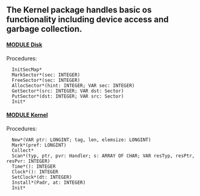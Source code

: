 ## The Kernel package handles basic os functionality including device access and garbage collection.


#### [MODULE Disk](https://github.com/io-core/Kernel/blob/main/Disk.Mod)
Procedures:
```
  InitSecMap*
  MarkSector*(sec: INTEGER)
  FreeSector*(sec: INTEGER)
  AllocSector*(hint: INTEGER; VAR sec: INTEGER)
  GetSector*(src: INTEGER; VAR dst: Sector)
  PutSector*(dst: INTEGER; VAR src: Sector)
  Init*
```

#### [MODULE Kernel](https://github.com/io-core/Kernel/blob/main/Kernel.Mod)
Procedures:
```
  New*(VAR ptr: LONGINT; tag, len, elemsize: LONGINT)
  Mark*(pref: LONGINT)
  Collect*
  Scan*(typ, ptr, pvr: Handler; s: ARRAY OF CHAR; VAR resTyp, resPtr, resPvr: INTEGER)
  Time*(): INTEGER
  Clock*(): INTEGER
  SetClock*(dt: INTEGER)
  Install*(Padr, at: INTEGER)
  Init*
```
